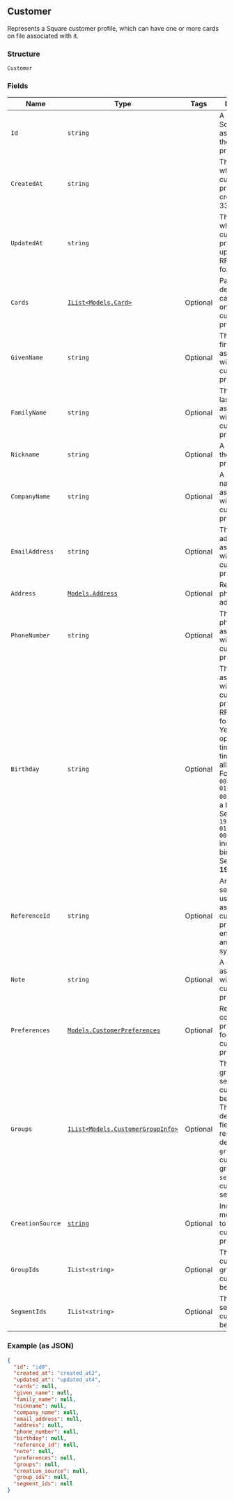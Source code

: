 ## Customer

Represents a Square customer profile, which can have one or more
cards on file associated with it.

### Structure

`Customer`

### Fields

| Name | Type | Tags | Description |
|  --- | --- | --- | --- |
| `Id` | `string` |  | A unique Square-assigned ID for the customer profile. |
| `CreatedAt` | `string` |  | The timestamp when the customer profile was created, in RFC 3339 format. |
| `UpdatedAt` | `string` |  | The timestamp when the customer profile was last updated, in RFC 3339 format. |
| `Cards` | [`IList<Models.Card>`](/doc/models/card.md) | Optional | Payment details of cards stored on file for the customer profile. |
| `GivenName` | `string` | Optional | The given (i.e., first) name associated with the customer profile. |
| `FamilyName` | `string` | Optional | The family (i.e., last) name associated with the customer profile. |
| `Nickname` | `string` | Optional | A nickname for the customer profile. |
| `CompanyName` | `string` | Optional | A business name associated with the customer profile. |
| `EmailAddress` | `string` | Optional | The email address associated with the customer profile. |
| `Address` | [`Models.Address`](/doc/models/address.md) | Optional | Represents a physical address. |
| `PhoneNumber` | `string` | Optional | The 11-digit phone number associated with the customer profile. |
| `Birthday` | `string` | Optional | The birthday associated with the customer profile, in RFC-3339 format.<br>Year is optional, timezone and times are not allowed.<br>For example: `0000-09-01T00:00:00-00:00` indicates a birthday on September 1st.<br>`1998-09-01T00:00:00-00:00` indications a birthday on September 1st __1998__. |
| `ReferenceId` | `string` | Optional | An optional, second ID used to associate the customer profile with an<br>entity in another system. |
| `Note` | `string` | Optional | A custom note associated with the customer profile. |
| `Preferences` | [`Models.CustomerPreferences`](/doc/models/customer-preferences.md) | Optional | Represents communication preferences for the customer profile. |
| `Groups` | [`IList<Models.CustomerGroupInfo>`](/doc/models/customer-group-info.md) | Optional | The customer groups and segments the customer belongs to. This deprecated field is replaced with dedicated `group_ids` for customer groups and `segment_ids` for customer segments. |
| `CreationSource` | [`string`](/doc/models/customer-creation-source.md) | Optional | Indicates the method used to create the customer profile. |
| `GroupIds` | `IList<string>` | Optional | The IDs of customer groups the customer belongs to. |
| `SegmentIds` | `IList<string>` | Optional | The IDs of segments the customer belongs to. |

### Example (as JSON)

```json
{
  "id": "id0",
  "created_at": "created_at2",
  "updated_at": "updated_at4",
  "cards": null,
  "given_name": null,
  "family_name": null,
  "nickname": null,
  "company_name": null,
  "email_address": null,
  "address": null,
  "phone_number": null,
  "birthday": null,
  "reference_id": null,
  "note": null,
  "preferences": null,
  "groups": null,
  "creation_source": null,
  "group_ids": null,
  "segment_ids": null
}
```

